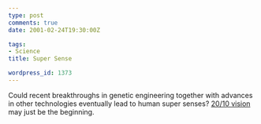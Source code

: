 ```yaml
---
type: post
comments: true
date: 2001-02-24T19:30:00Z

tags:
- Science
title: Super Sense

wordpress_id: 1373
---
```


Could recent breakthroughs in genetic engineering together with advances in other technologies eventually lead to human super senses? [20/10 vision](http://www.popsci.com/exclusive/mar2001/super_vision.html) may just be the beginning.
